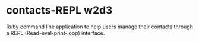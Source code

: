 contacts-REPL w2d3
===================

Ruby command line application to help users manage their contacts through a REPL (Read-eval-print-loop) interface.
